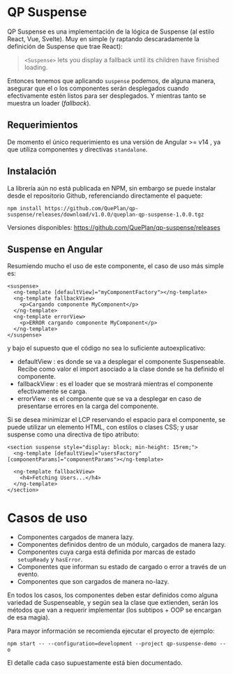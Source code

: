 # QP Suspense

QP Suspense es una implementación de la lógica de Suspense (al estilo React, Vue, Svelte). Muy en simple (y raptando descaradamente la definición de Suspense que trae React):

> `<Suspense>` lets you display a fallback until its children have finished loading.

Entonces tenemos que aplicando `suspense` podemos, de alguna manera, asegurar que el o los componentes serán desplegados cuando efectivamente estén listos para ser desplegados. Y mientras tanto se muestra un loader (*fallback*).

## Requerimientos

De momento el único requerimiento es una versión de Angular >= v14 , ya que  utiliza componentes y directivas `standalone`.

## Instalación

La librería aún no está publicada en NPM, sin embargo se puede instalar desde el repositorio Github, referenciando directamente el paquete:

`npm install https://github.com/QuePlan/qp-suspense/releases/download/v1.0.0/queplan-qp-suspense-1.0.0.tgz`

Versiones disponibles: https://github.com/QuePlan/qp-suspense/releases

## Suspense en Angular

Resumiendo mucho el uso de este componente, el caso de uso más simple es: 

```
<suspense>
  <ng-template [defaultView]="myComponentFactory"></ng-template>
  <ng-template fallbackView>
    <p>Cargando componente MyComponent</p>
  </ng-template>
  <ng-template errorView>
    <p>ERROR cargando componente MyComponent</p>
  </ng-template>
</suspense>
```

y bajo el supuesto que el código no sea lo suficiente autoexplicativo:

* defaultView : es donde se va a desplegar el componente Suspenseable. Recibe como valor el import asociado a la clase donde se ha definido el componente.
* fallbackView : es el loader que se mostrará mientras el componente efectivamente se carga.
* errorView : es el componente que se va a desplegar en caso de presentarse errores en la carga del componente.

Si se desea minimizar el LCP reservando el espacio para el componente, se puede utilizar un elemento HTML, con estilos o clases CSS; y usar suspense como una
directiva de tipo atributo:

```
<section suspense style="display: block; min-height: 15rem;">
  <ng-template [defaultView]="usersFactory" [componentParams]="componentParams"></ng-template>

  <ng-template fallbackView>
    <h4>Fetching Users...</h4>
  </ng-template>
</section>
```

Casos de uso
==============

* Componentes cargados de manera lazy.
* Componentes definidos dentro de un módulo, cargados de manera lazy.
* Componentes cuya carga está definida por marcas de estado `setupReady` y  `hasError`.
* Componentes que informan su estado de cargado o error a través de un  evento.
* Componentes que son cargados de manera no-lazy.

En todos los casos, los componentes deben estar definidos como alguna variedad de Suspenseable, y según sea la clase que extienden, serán los métodos que van a requerir implementar (los subtipos + OOP se encargan de esa magia).

Para mayor información se recomienda ejecutar el proyecto de ejemplo:

`npm start -- --configuration=development --project qp-suspense-demo --o`

El detalle cada caso supuestamente está bien documentado.
